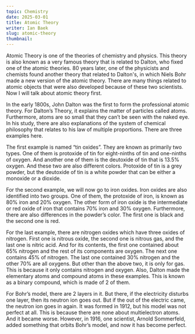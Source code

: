 ```yaml
---
topic: Chemistry
date: 2025-03-01
title: Atomic Theory
writer: Ian Baek
slug: atomic-theory
thumbnail:
---
```

Atomic Theory is one of the theories of chemistry and physics. This theory is also known as a very famous theory that is related to Dalton, who fixed one of the atomic theories. 80 years later, one of the physicists and chemists found another theory that related to Dalton's, in which Niels Bohr made a new version of the atomic theory. There are many things related to atomic objects that were also developed because of these two scientists. Now I will talk about atomic theory first.

In the early 1800s, John Dalton was the first to form the professional atomic theory. For Dalton’s Theory, it explains the matter of particles called atoms. Furthermore, atoms are so small that they can’t be seen with the naked eye. In his study, there are also explanations of the system of chemical philosophy that relates to his law of multiple proportions. There are three examples here. 

The first example is named “tin oxides”. They are known as primarily two types. One of them is protoxide of tin for eight-ninths of tin and one-ninths of oxygen. And another one of them is the deutoxide of tin that is 13.5% oxygen. And these two are also different colors. Protoxide of tin is a grey powder, but the deutoxide of tin is a white powder that can be either a monoxide or a dioxide. 

For the second example, we will now go to iron oxides. Iron oxides are also identified into two groups. One of them, the protoxide of iron, is known as 80% iron and 20% oxygen. The other form of iron oxide is the intermediate or red oxide of iron that contains 70% iron and 30% oxygen. Furthermore, there are also differences in the powder’s color. The first one is black and the second one is red.

For the last example, there are nitrogen oxides which have three oxides of nitrogen. First one is nitrous oxide, the second one is nitrous gas, and the last one is nitric acid. And for its contents, the first one contained about 65% nitrogen and the rest of its components are oxygen. The next one contains 45% of nitrogen. The last one contained 30% nitrogen and the other 70% are all oxygens. But other than the above two, it is only for gas. This is because it only contains nitrogen and oxygen. Also, Dalton made the elementary atoms and compound atoms in these examples. This is known as a binary compound, which is made of 2 of them. 

For Bohr’s model, there are 2 layers in it. But there, if the electricity disturbs one layer, then its neutron ion goes out. But if the out of the electric came, the neutron ion goes in again. It was formed in 1912, but his model was not perfect at all. This is because there are none about multielectron atoms. And it became worse. However, in 1916, one scientist, Arnold Sommerfeld, added something that orbits Bohr’s model, and now it has become perfect. 